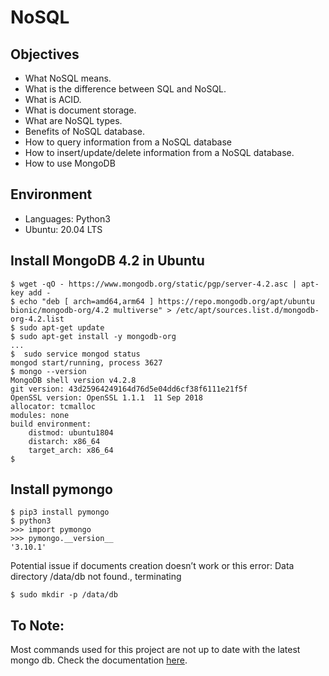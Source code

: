 # NoSQL

## Objectives
- What NoSQL means.
- What is the difference between SQL and NoSQL.
- What is ACID.
- What is document storage.
- What are NoSQL types.
- Benefits of NoSQL database.
- How to query information from a NoSQL database
- How to insert/update/delete information from a NoSQL database.
- How to use MongoDB

## Environment
- Languages: Python3
- Ubuntu: 20.04 LTS

## Install MongoDB 4.2 in Ubuntu
```
$ wget -qO - https://www.mongodb.org/static/pgp/server-4.2.asc | apt-key add -
$ echo "deb [ arch=amd64,arm64 ] https://repo.mongodb.org/apt/ubuntu bionic/mongodb-org/4.2 multiverse" > /etc/apt/sources.list.d/mongodb-org-4.2.list
$ sudo apt-get update
$ sudo apt-get install -y mongodb-org
...
$  sudo service mongod status
mongod start/running, process 3627
$ mongo --version
MongoDB shell version v4.2.8
git version: 43d25964249164d76d5e04dd6cf38f6111e21f5f
OpenSSL version: OpenSSL 1.1.1  11 Sep 2018
allocator: tcmalloc
modules: none
build environment:
    distmod: ubuntu1804
    distarch: x86_64
    target_arch: x86_64
$
```
## Install pymongo
```
$ pip3 install pymongo
$ python3
>>> import pymongo
>>> pymongo.__version__
'3.10.1'
```

Potential issue if documents creation doesn’t work or this error: Data directory /data/db not found., terminating
```
$ sudo mkdir -p /data/db
```

## To Note:
Most commands used for this project are not up to date with the latest mongo db.
Check the documentation [here](https://www.mongodb.com/docs/manual/).
